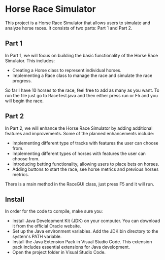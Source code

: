 # Horse Race Simulator

This project is a Horse Race Simulator that allows users to simulate and analyze horse races. It consists of two parts: Part 1 and Part 2.

## Part 1

In Part 1, we will focus on building the basic functionality of the Horse Race Simulator. This includes:

- Creating a Horse class to represent individual horses.
- Implementing a Race class to manage the race and simulate the race progress.

So far I have 10 horses to the race, feel free to add as many as you want. To run the file just go to RaceTest.java and then either press run or F5 and you will begin the race.

## Part 2

In Part 2, we will enhance the Horse Race Simulator by adding additional features and improvements. Some of the planned enhancements include:

- Implementing different type of tracks with features the user can choose from.
- Implementing different types of horses with features the user can choose from.
- Introducing betting functionality, allowing users to place bets on horses.
- Adding buttons to start the race, see horse metrics and previous horses metrics.

There is a main method in the RaceGUI class, just press F5 and it will run.

## Install

In order for the code to compile, make sure you:

- Install Java Development Kit (JDK) on your computer. You can download it from the official Oracle website.
- Set up the Java environment variables. Add the JDK bin directory to the system's PATH variable.
- Install the Java Extension Pack in Visual Studio Code. This extension pack includes essential extensions for Java development.
- Open the project folder in Visual Studio Code.



